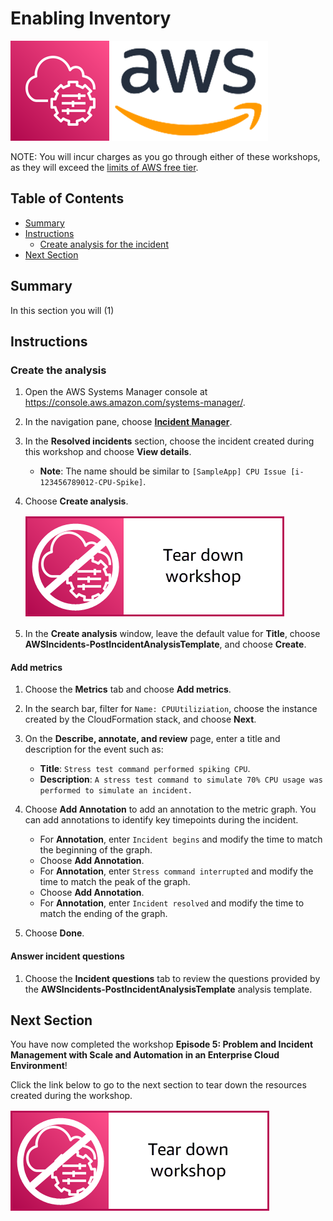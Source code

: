 # Enabling Inventory

![](media/ssm-aws-logo.png)

NOTE: You will incur charges as you go through either of these workshops, as they will exceed the [limits of AWS free tier](http://docs.aws.amazon.com/awsaccountbilling/latest/aboutv2/free-tier-limits.html).

## Table of Contents

- [Summary](#summary)
- [Instructions](#instructions)
    - [Create analysis for the incident](#create-analysis-for-the-incident)
- [Next Section](#next-section)

## Summary

In this section you will (1) 

## Instructions

### Create the analysis

1. Open the AWS Systems Manager console at https://console.aws.amazon.com/systems-manager/.
1. In the navigation pane, choose [**Incident Manager**](https://console.aws.amazon.com/systems-manager/incidents).
1. In the **Resolved incidents** section, choose the incident created during this workshop and choose **View details**.
    
    - **Note**: The name should be similar to ```[SampleApp] CPU Issue [i-123456789012-CPU-Spike]```.

1. Choose **Create analysis**.

    [![](media/tear-down.png)](/incident-create-analysis.md)

1. In the **Create analysis** window, leave the default value for **Title**, choose **AWSIncidents-PostIncidentAnalysisTemplate**, and choose **Create**.


#### Add metrics

1. Choose the **Metrics** tab and choose **Add metrics**.
1. In the search bar, filter for ```Name: CPUUtiliziation```, choose the instance created by the CloudFormation stack, and choose **Next**.
1. On the **Describe, annotate, and review** page, enter a title and description for the event such as:

    - **Title**: ```Stress test command performed spiking CPU```.
    - **Description**: ```A stress test command to simulate 70% CPU usage was performed to simulate an incident.```
    
1. Choose **Add Annotation** to add an annotation to the metric graph. You can add annotations to identify key timepoints during the incident.
    
    - For **Annotation**, enter ```Incident begins``` and modify the time to match the beginning of the graph.
    - Choose **Add Annotation**.
    - For **Annotation**, enter ```Stress command interrupted``` and modify the time to match the peak of the graph.
    - Choose **Add Annotation**.
    - For **Annotation**, enter ```Incident resolved``` and modify the time to match the ending of the graph.

1. Choose **Done**.

#### Answer incident questions

1. Choose the **Incident questions** tab to review the questions provided by the **AWSIncidents-PostIncidentAnalysisTemplate** analysis template.

## Next Section

You have now completed the workshop **Episode 5: Problem and Incident Management with Scale and Automation in an Enterprise Cloud Environment**!

Click the link below to go to the next section to tear down the resources created during the workshop.

[![](media/tear-down.png)](/episode-05-step-04-tear-down.md)